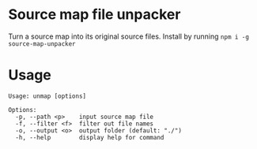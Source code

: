 # Source map file unpacker

Turn a source map into its original source files.
Install by running `npm i -g source-map-unpacker`

# Usage

```
Usage: unmap [options]

Options:
  -p, --path <p>    input source map file
  -f, --filter <f>  filter out file names
  -o, --output <o>  output folder (default: "./")
  -h, --help        display help for command
```
